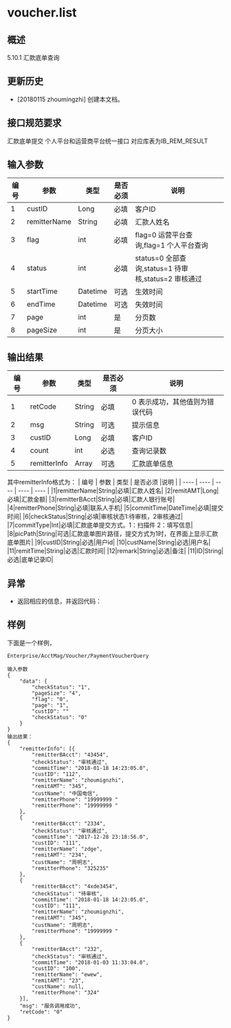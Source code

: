 # voucher.list

## 概述

5.10.1 汇款底单查询

## 更新历史

 - [20180115 zhoumingzhi] 创建本文档。

## 接口规范要求

汇款底单提交
个人平台和运营商平台统一接口
对应库表为IB_REM_RESULT

## 输入参数

| 编号 | 参数 | 类型 | 是否必须 |说明 |
| ---- | ---- | ---- | ---- | ---- |
|1|custID|Long|必填|客户ID|
|2|remitterName|String|必填|汇款人姓名|
|3|flag|int|必填|flag=0 运营平台查询,flag=1 个人平台查询|
|4|status|int|必填|status=0 全部查询,status=1 待审核,status=2 审核通过|
|5|startTime|Datetime|可选|生效时间|
|6|endTime|Datetime|可选|失效时间|
|7| page | int| 是 |分页数  |
|8| pageSize | int| 是 |分页大小|

## 输出结果

| 编号 | 参数 | 类型 | 是否必须 |说明 |
| ---- | ---- | ---- | ---- | ---- |
|1|retCode|String|必填|0 表示成功，其他值则为错误代码|
|2|msg|String|可选|提示信息|
|3|custID|Long|必填|客户ID|
|4|count|int|必选|查询记录数|
|5|remitterInfo|Array|可选|汇款底单信息|

其中remitterInfo格式为：
| 编号 | 参数 | 类型 | 是否必须 |说明 |
| ---- | ---- | ---- | ---- | ---- |
|1|remitterName|String|必填|汇款人姓名|
|2|remitAMT|Long|必填|汇款金额|
|3|remitterBAcct|String|必填|汇款人银行账号|
|4|remitterPhone|String|必填|联系人手机|
|5|commitTime|DateTime|必填|提交时间|
|6|checkStatus|String|必填|审核状态1:待审核，2审核通过|
|7|commitType|Int|必填|汇款底单提交方式。1：扫描件 2：填写信息|
|8|picPath|String|可选|汇款底单图片路径，提交方式为1时，在界面上显示汇款底单图片|
|9|custID|String|必选|用户id|
|10|custName|String|必选|用户名|
|11|remitTime|String|必选|汇款时间|
|12|remark|String|必选|备注|
|11|ID|String|必选|底单记录ID|


## 异常
 * 返回相应的信息，并返回代码：
 
## 样例

下面是一个样例，
```
Enterprise/AcctMag/Voucher/PaymentVoucherQuery 
```

```
输入参数
{
	"data": {
		"checkStatus": "1",
		"pageSize": "4",
		"flag": "0",
		"page": "1",
		"custID": ""
		"checkStatus": "0"
	}	
}
输出结果：
{
	"remitterInfo": [{
		"remitterBAcct": "43454",
		"checkStatus": "审核通过",
		"commitTime": "2018-01-18 14:23:05.0",
		"custID": "112",
		"remitterName": "zhoumignzhi",
		"remitAMT": "345",
		"custName": "中国电信",
		"remitterPhone": "19999999 "
		"remitterPhone": "19999999 "
	},
	{
		"remitterBAcct": "2334",
		"checkStatus": "审核通过",
		"commitTime": "2017-12-28 23:18:56.0",
		"custID": "111",
		"remitterName": "zdge",
		"remitAMT": "234",
		"custName": "周明志",
		"remitterPhone": "325235"
	},
	{
		"remitterBAcct": "4xde3454",
		"checkStatus": "待审核",
		"commitTime": "2018-01-18 14:23:05.0",
		"custID": "111",
		"remitterName": "zhoumignzhi",
		"remitAMT": "345",
		"custName": "周明志",
		"remitterPhone": "19999999 "
	},
	{
		"remitterBAcct": "232",
		"checkStatus": "审核通过",
		"commitTime": "2018-01-03 11:33:04.0",
		"custID": "100",
		"remitterName": "ewew",
		"remitAMT": "23",
		"custName": null,
		"remitterPhone": "324"
	}],
	"msg": "服务调用成功",
	"retCode": "0"
}
```